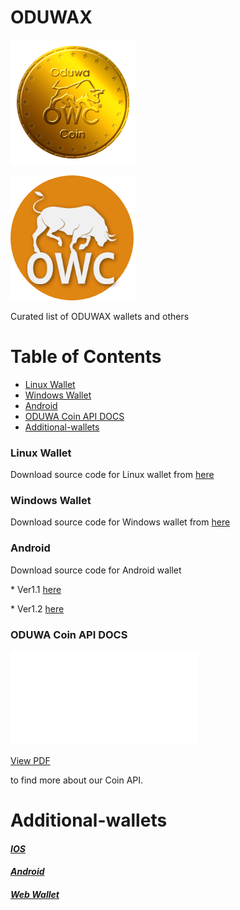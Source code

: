 # ODUWAX

![ODUWAX!](docs/images/oduwa-coin.png "ODUWAX")

![ODUWAX Coin!](docs/images/oduwa.png "ODUWAX Coin")

Curated list of ODUWAX wallets and others

# Table of Contents

- [Linux Wallet](#linux-wallet)
- [Windows Wallet](#windows-wallet)
- [Android](#android)
- [ODUWA Coin API DOCS](#oduwa-coin-api-docs)
- [Additional-wallets](#additional-wallets)

### Linux Wallet

Download source code for Linux wallet from <a href="docs/linux-wallet/OduwaCoin-qt-Linux.zip" download> here </a> 

### Windows Wallet

Download source code for Windows wallet from <a href="docs/windows-wallet/OduwaCoin-qt-windows.zip" download> here </a> 

### Android

Download source code for Android wallet 

\* Ver1.1 <a href="docs/android/oduwa-coin-1.1/com.oduwa1.1.apk" download>here</a> 

\* Ver1.2 <a href="docs/android/odwua-coin-1.2/com.oduwa-v1.2.apk" download>here </a> 

### ODUWA Coin API DOCS

<object data="docs/owc_document.pdf" type="application/pdf" width="700px" height="700px">
    <embed src="docs/owc_document.pdf">
        <p><a href="docs/owc_document.pdf">View PDF</a></p>
    </embed>
</object>
to find more about our Coin API.

# Additional-wallets
#### *[IOS ](https://apple.co/2ESvYLD)*
#### *[Android ](http://bit.ly/2Sm4HEt)*
#### *[Web Wallet ](http://bit.ly/2FIirmS)*




